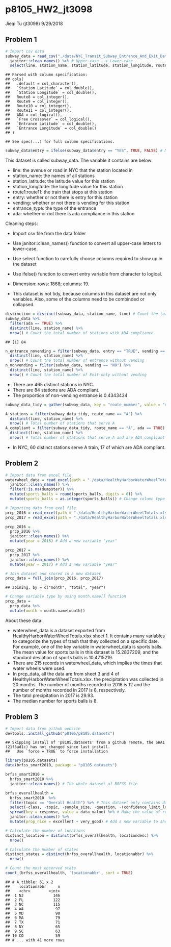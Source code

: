 p8105\_HW2\_jt3098
================
Jieqi Tu (jt3098)
9/29/2018

Problem 1
---------

``` r
# Import csv data
subway_data = read_csv("./data/NYC_Transit_Subway_Entrance_And_Exit_Data.csv") %>%
  janitor::clean_names() %>% # Upper-case --> Lower-case
  select(line, station_name, station_latitude, station_longitude, route1:route11, entry, vending, entrance_type, ada) # Retain variable needed to analyze
```

    ## Parsed with column specification:
    ## cols(
    ##   .default = col_character(),
    ##   `Station Latitude` = col_double(),
    ##   `Station Longitude` = col_double(),
    ##   Route8 = col_integer(),
    ##   Route9 = col_integer(),
    ##   Route10 = col_integer(),
    ##   Route11 = col_integer(),
    ##   ADA = col_logical(),
    ##   `Free Crossover` = col_logical(),
    ##   `Entrance Latitude` = col_double(),
    ##   `Entrance Longitude` = col_double()
    ## )

    ## See spec(...) for full column specifications.

``` r
subway_data$entry = ifelse(subway_data$entry == "YES", TRUE, FALSE) # Make entry variable from character to logical data
```

This dataset is called subway\_data. The variable it contains are below:

-   line: the avenue or road in NYC that the station located in
-   station\_name: the names of all stations
-   station\_latitude: the latitude value for this station
-   station\_longitude: the longitude value for this station
-   route1:route11: the train that stops at this station
-   entry: whether or not there is entry for this station
-   vending: whether or not there is vending for this station
-   entrance\_type: the type of the entrance
-   ada: whether or not there is ada compliance in this station

Cleaning steps:

-   Import csv file from the data folder
-   Use janitor::clean\_names() function to convert all upper-case letters to lower-case.
-   Use select function to carefully choose columns required to show up in the dataset
-   Use ifelse() function to convert entry variable from character to logical.

-   Dimension: rows: 1868; columns: 19.
-   This dataset is not tidy, because columns in this dataset are not only variables. Also, some of the columns need to be combinded or collapsed.

``` r
distinction = distinct(subway_data, station_name, line) # Count the total number of stations
subway_data %>%  
  filter(ada == TRUE) %>%
  distinct(line, station_name) %>%
  nrow() # Count the total number of stations with ADA compliance
```

    ## [1] 84

``` r
n_entrance_novending = filter(subway_data, entry == "TRUE", vending == "NO") %>%
  distinct(line, station_name) %>%
  nrow() # Count the total number of entrance without vending
n_nonvending = filter(subway_data, vending == "NO") %>%
  distinct(line, station_name) %>%
  nrow() # Count the total number of Exit-only without vending
```

-   There are 465 distinct stations in NYC.
-   There are 84 stations are ADA compliant.
-   The proportion of non-vending entrance is 0.4343434

``` r
subway_data_tidy = gather(subway_data, key = "route_number", value = "route_name", route1:route11)
```

``` r
A_stations = filter(subway_data_tidy, route_name == "A") %>%
  distinct(line, station_name) %>%
  nrow() # Total number of stations that serve A
A_compliant = filter(subway_data_tidy, route_name == "A", ada == TRUE) %>%
  distinct(line, station_name) %>%
  nrow() # Total number of stations that serve A and are ADA compliant
```

-   In NYC, 60 distinct stations serve A train, 17 of which are ADA compliant.

Problem 2
---------

``` r
# Import data from excel file
waterwheel_data = read_excel(path = "./data/HealthyHarborWaterWheelTotals.xlsx", range = "A2:N256") %>%
  janitor::clean_names() %>%
  filter(!is.na(dumpster)) %>%
  mutate(sports_balls = round(sports_balls, digits = 0)) %>%
  mutate(sports_balls = as.integer(sports_balls)) # Change column type to integer
```

``` r
# Importing data from exel file
prcp_2016 = read_excel(path = "./data/HealthyHarborWaterWheelTotals.xlsx", sheet = 4, range = "A2:B14")
prcp_2017 = read_excel(path = "./data/HealthyHarborWaterWheelTotals.xlsx", sheet = 3, range = "A2:B10")

prcp_2016 = 
  prcp_2016 %>%
  janitor::clean_names() %>%
  mutate(year = 2016) # Add a new variable "year"

prcp_2017 = 
  prcp_2017 %>%
  janitor::clean_names() %>%
  mutate(year = 2017) # Add a new variable "year"

# Join dataset and stored in a new dataset
prcp_data = full_join(prcp_2016, prcp_2017)
```

    ## Joining, by = c("month", "total", "year")

``` r
# Change variable type by using month.name[] function
prcp_data = 
  prcp_data %>%
  mutate(month = month.name[month])
```

About these data:

-   waterwheel\_data is a dataset exported from HealthyHarborWaterWheelTotals.xlsx sheet 1. It contains many variables to categorize the types of trash that they collected on a specific date. For example, one of the key variable in waterwheel\_data is sports balls. The mean value for sports balls in this dataset is 15.2837209, and the standard deviation of sports balls is 10.4715219.
-   There are 215 records in waterwheel\_data, which implies the times that water wheels were used.
-   In prcp\_data, all the data are from sheet 3 and 4 of HealthyHarborWaterWheelTotals.xlsx. the precipitation was collected in 20 months. The number of months recorded in 2016 is 12 and the number of months recorded in 2017 is 8, respectively.
-   The tatol precipitation in 2017 is 29.93.
-   The median number for sports balls is 8.

Problem 3
---------

``` r
# Import data from github website
devtools::install_github("p8105/p8105.datasets")
```

    ## Skipping install of 'p8105.datasets' from a github remote, the SHA1 (21f5ad1c) has not changed since last install.
    ##   Use `force = TRUE` to force installation

``` r
library(p8105.datasets)
data(brfss_smart2010, package = "p8105.datasets")
```

``` r
brfss_smart2010 = 
  brfss_smart2010 %>%
  janitor::clean_names() # The whole dataset of BRFSS file

brfss_overallhealth = 
  brfss_smart2010  %>%
  filter(topic == "Overall Health") %>% # This dataset only contains data with topic "Overal Health"
  select(-class, -topic, -sample_size, -question, -(confidence_limit_low:geo_location)) %>%
  spread(key = response, value = data_value) %>% # Make the value of response be seperate variables
  janitor::clean_names() %>%
  mutate(prop_nice = excellent + very_good) # Add a new variable to show the sum of excellent and very good proportion
```

``` r
# Calculate the number of locations
distinct_location = distinct(brfss_overallhealth, locationdesc) %>%
  nrow()

# Calculate the number of states
distinct_states = distinct(brfss_overallhealth, locationabbr) %>%
  nrow()

# Count the most observed state
count_(brfss_overallhealth, 'locationabbr', sort = TRUE)
```

    ## # A tibble: 51 x 2
    ##    locationabbr     n
    ##    <chr>        <int>
    ##  1 NJ             146
    ##  2 FL             122
    ##  3 NC             115
    ##  4 WA              97
    ##  5 MD              90
    ##  6 MA              79
    ##  7 TX              71
    ##  8 NY              65
    ##  9 SC              63
    ## 10 CO              59
    ## # ... with 41 more rows
